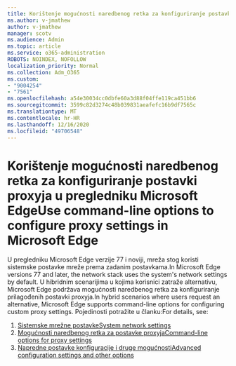 ```yaml
---
title: Korištenje mogućnosti naredbenog retka za konfiguriranje postavki proxyja u pregledniku Microsoft Edge
ms.author: v-jmathew
author: v-jmathew
manager: scotv
ms.audience: Admin
ms.topic: article
ms.service: o365-administration
ROBOTS: NOINDEX, NOFOLLOW
localization_priority: Normal
ms.collection: Adm_O365
ms.custom:
- "9004254"
- "7561"
ms.openlocfilehash: a54e30034cc0dbfe60a3d88f04ffe119ca451bb6
ms.sourcegitcommit: 3599c82d3274c48b039831aeafefc16b9df7565c
ms.translationtype: MT
ms.contentlocale: hr-HR
ms.lasthandoff: 12/16/2020
ms.locfileid: "49706548"
---
```

# <a name="use-command-line-options-to-configure-proxy-settings-in-microsoft-edge"></a><span data-ttu-id="813ed-102">Korištenje mogućnosti naredbenog retka za konfiguriranje postavki proxyja u pregledniku Microsoft Edge</span><span class="sxs-lookup"><span data-stu-id="813ed-102">Use command-line options to configure proxy settings in Microsoft Edge</span></span>

<span data-ttu-id="813ed-103">U pregledniku Microsoft Edge verzije 77 i noviji, mreža stog koristi sistemske postavke mreže prema zadanim postavkama.</span><span class="sxs-lookup"><span data-stu-id="813ed-103">In Microsoft Edge versions 77 and later, the network stack uses the system's network settings by default.</span></span> <span data-ttu-id="813ed-104">U hibridnim scenarijima u kojima korisnici zatraže alternativu, Microsoft Edge podržava mogućnosti naredbenog retka za konfiguriranje prilagođenih postavki proxyja.</span><span class="sxs-lookup"><span data-stu-id="813ed-104">In hybrid scenarios where users request an alternative, Microsoft Edge supports command-line options for configuring custom proxy settings.</span></span> <span data-ttu-id="813ed-105">Pojedinosti potražite u članku:</span><span class="sxs-lookup"><span data-stu-id="813ed-105">For details, see:</span></span>

1. [<span data-ttu-id="813ed-106">Sistemske mrežne postavke</span><span class="sxs-lookup"><span data-stu-id="813ed-106">System network settings</span></span>](https://go.microsoft.com/fwlink/?linkid=2133962)
2. [<span data-ttu-id="813ed-107">Mogućnosti naredbenog retka za postavke proxyja</span><span class="sxs-lookup"><span data-stu-id="813ed-107">Command-line options for proxy settings</span></span>](https://go.microsoft.com/fwlink/?linkid=2134292)
3. [<span data-ttu-id="813ed-108">Napredne postavke konfiguracije i druge mogućnosti</span><span class="sxs-lookup"><span data-stu-id="813ed-108">Advanced configuration settings and other options</span></span>](https://go.microsoft.com/fwlink/?linkid=2134293)
